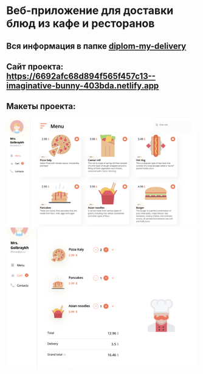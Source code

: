 # Веб-приложение для доставки блюд из кафе и ресторанов
## Вся информация в папке [diplom-my-delivery](./diplom-my-delivery/)
## Сайт проекта: https://6692afc68d894f565f457c13--imaginative-bunny-403bda.netlify.app
## Макеты проекта:
![](/img/layout1.png)
![](/img/layout2.png)
